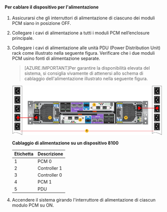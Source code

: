 <!--author=alkohli last changed: 9/16/15-->

#### Per cablare il dispositivo per l'alimentazione

1. Assicurarsi che gli interruttori di alimentazione di ciascuno dei moduli PCM siano in posizione OFF.

2. Collegare i cavi di alimentazione a tutti i moduli PCM nell’enclosure principale.

3. Collegare i cavi di alimentazione alle unità PDU (Power Distribution Unit) rack come illustrato nella seguente figura. Verificare che i due moduli PCM usino fonti di alimentazione separate.

    >[AZURE.IMPORTANT]Per garantire la disponibilità elevata del sistema, si consiglia vivamente di attenersi allo schema di cablaggio dell'alimentazione illustrato nella seguente figura.

    ![Cablare il dispositivo 2U per l'alimentazione](./media/storsimple-cable-8100-for-power/HCSCableYour2UDeviceforPower.png)

    **Cablaggio di alimentazione su un dispositivo 8100**

    |Etichetta|Descrizione|
    |:----|:----------|
    |1|PCM 0|
    |2|Controller 1|
    |3|Controller 0|
    |4|PCM 1|
    |5|PDU|

4. Accendere il sistema girando l'interruttore di alimentazione di ciascun modulo PCM su ON.

<!---HONumber=Sept15_HO3-->